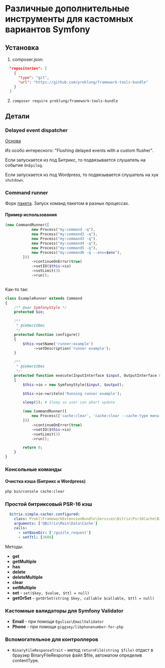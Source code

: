 # Различные дополнительные инструменты для кастомных вариантов Symfony

## Установка

1) composer.json:

```json
  "repositories": [
    {
      "type": "git",
      "url": "https://github.com/proklung/framework-tools-bundle"
    }
  ]
```

2) `composer require proklung/framework-tools-bundle`

## Детали

### Delayed event dispatcher

[Основа](https://github.com/olvlvl/delayed-event-dispatcher/blob/master/README.md)

Из особо интересного: "Flushing delayed events with a custom flusher".

Если запускается из под Битрикс, то подвязывается слушатель на событие `OnEpilog`.

Если запускается из под Wordpress, то подвязывается слушатель на хук `shutdown`.

### Command runner

Форк [пакета](https://github.com/Fichtme/symfony-command-runner). Запуск команд пакетом в разных процессах.

#### Пример использования

```php
(new CommandRunner([
            new Process("my:command -q"),
            new Process("my:command2 -q"),
            new Process("my:command3 -q").
            new Process("my:command4 -q"),
            new Process("my:command5 -q"),
            new Process("my:command6 -q --env=$env"),
        ]))
            ->continueOnError(true)
            ->setIO($this->io)
            ->setLimit(3)
            ->run();
            
```

Как-то так:

```php
class ExampleRunner extends Command
{
    /** @var SymfonyStyle */
    protected $io;

    /**
     * @inheritDoc
     */
    protected function configure()
    {
        $this->setName('runner:example')
             ->setDescription('runner example');
    }

    /**
     * @inheritDoc
     */
    protected function execute(InputInterface $input, OutputInterface $output): int
    {
        $this->io = new SymfonyStyle($input, $output);

        $this->io->writeln('Running runner example');

        sleep(5); # Sleep so user can abort update

        (new CommandRunner([
            new Process(['cache:clear', 'cache:clear --cache-type menu']),
        ]))
            ->continueOnError(true)
            ->setIO($this->io)
            ->setLimit(3)
            ->run();

        return 0;
    }
}
```

### Консольные команды

#### Очистка кэша (Битрикс и Wordpress)

```bash
php bin/console cache:clear 
```

### Простой битриксовый PSR-16 кэш

```yaml
  bitrix.simple.cacher.configured:
    class: Prokl\FrameworkExtensionBundle\Services\Bitrix\Psr16Cache\BitrixCacher
    arguments: ['@Bitrix\Main\Data\Cache']
    calls:
      - setBaseDir: ['/guzzle_request']
      - setTtl: [3600]
```

Методы:

- **get**
- **getMultiple**
- **has**
- **delete**
- **deleteMultiple**
- **clear**
- **setMultiple**
- **set** - `set($key, $value, $ttl = null)`
- **getOrSet** - `getOrSet(string $key, callable $callable, $ttl = null)`

### Кастомные валидаторы для Symfony Validator

- **Email** - при помощи `Egulias\EmailValidator`
- **Phone** - при помощи `giggsey/libphonenumber-for-php`

### Вспомогательное для контроллеров

- `BinaryFileResponseTrait` - метод `returnFile(string $file)` отдаст в браузер BinaryFileResponse файл $file,
автоматом определив contentType.